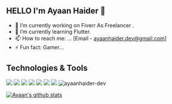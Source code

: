 ## HELLO I'm Ayaan Haider 👋

- 🔭 I’m currently working on Fiverr As Freelancer .
- 🌱 I’m currently learning Flutter.
- 📫 How to reach me: ... [Email - ayaanhaider.dev@gmail.com]
- ⚡ Fun fact: Gamer...

## Technologies & Tools

![](https://img.shields.io/badge/OS-MacOS-informational?style=flat&logo=apple&logoColor=white&color=ba000d)
![](https://img.shields.io/badge/Editor-VS_Code-informational?style=flat&logo=visual-studio-code&logoColor=white&color=ba000d)
![](https://img.shields.io/badge/Code-Dart-informational?style=flat&logo=dart&logoColor=white&color=ba000d)
![](https://img.shields.io/badge/Code-Flutter-informational?style=flat&logo=flutter&logoColor=white&color=ba000d)
![](https://img.shields.io/badge/Tools-Firebase-informational?style=flat&logo=firebase&logoColor=white&color=ba000d)
![](https://img.shields.io/badge/FreelanceProfile-Upwork-informational?style=flat&logo=upwork&logoColor=white&color=ba000d)
![](https://img.shields.io/badge/FreelanceProfile-Fiverr-informational?style=flat&logo=fiverr&logoColor=white&color=ba000d)
<img src="https://komarev.com/ghpvc/?username=ayaanhaider-dev&label=Profile%20views&color=0e75b6&style=flat" alt="ayaanhaider-dev" />

<a href="https://github.com/ayaanhaider-dev">
 <img align="center" src="https://github-readme-stats.vercel.app/api?username=ayaanhaider-dev&show_icons=true&theme=dark&line_height=27&color=ba000d" alt="Ayaan's github stats"/>
</a>



</div>
